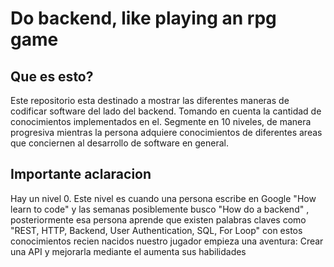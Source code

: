 # Do backend, like playing an rpg game

## Que es esto?

Este repositorio esta destinado a mostrar las diferentes maneras de codificar software del lado del backend. Tomando en cuenta la cantidad de conocimientos implementados en el. Segmente en 10 niveles, de manera progresiva mientras la persona adquiere conocimientos de diferentes areas que conciernen al desarrollo de software en general.

## Importante aclaracion

Hay un nivel 0. Este nivel es cuando una persona escribe en Google "How learn to code" y las semanas posiblemente busco "How do a backend" , posteriormente esa persona aprende que existen palabras claves como "REST, HTTP, Backend, User Authentication, SQL, For Loop" con estos conocimientos recien nacidos nuestro jugador empieza una aventura: Crear una API y mejorarla mediante el aumenta sus habilidades
